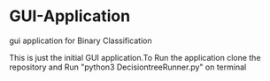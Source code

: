 # GUI-Application
gui application for Binary Classification

This is just the initial GUI application.To Run the application 
clone the repository and Run "python3 DecisiontreeRunner.py" on terminal 
